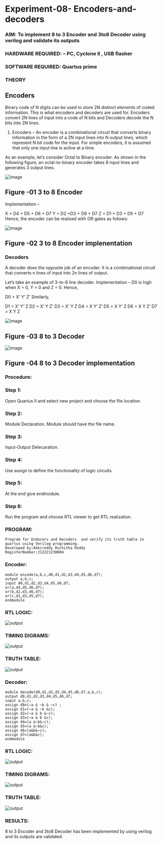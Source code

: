 # Experiment-08- Encoders-and-decoders 
### AIM: To implement 8 to 3 Encoder and  3to8 Decoder using verilog and validate its outputs
### HARDWARE REQUIRED:  – PC, Cyclone II , USB flasher
### SOFTWARE REQUIRED:   Quartus prime
### THEORY 

## Encoders
Binary code of N digits can be used to store 2N distinct elements of coded information. This is what encoders and decoders are used for. Encoders convert 2N lines of input into a code of N bits and Decoders decode the N bits into 2N lines.

1. Encoders –
An encoder is a combinational circuit that converts binary information in the form of a 2N input lines into N output lines, which represent N bit code for the input. For simple encoders, it is assumed that only one input line is active at a time.

As an example, let’s consider Octal to Binary encoder. As shown in the following figure, an octal-to-binary encoder takes 8 input lines and generates 3 output lines.

![image](https://user-images.githubusercontent.com/36288975/171543588-bc0746df-a173-4b35-989e-5fb7d385fe8a.png)
## Figure -01 3 to 8 Encoder 


Implementation –

X = D4 + D5 + D6 + D7
Y = D2 +D3 + D6 + D7
Z = D1 + D3 + D5 + D7 
Hence, the encoder can be realised with OR gates as follows:


![image](https://user-images.githubusercontent.com/36288975/171543740-68403b82-aa93-4c98-9343-f32b14885a2e.png)
## Figure -02 3 to 8 Encoder implenentation 

 ### Decoders 
A decoder does the opposite job of an encoder. It is a combinational circuit that converts n lines of input into 2n lines of output.

Let’s take an example of 3-to-8 line decoder.
Implementation –
D0 is high when X = 0, Y = 0 and Z = 0. Hence,

D0 = X’ Y’ Z’ 
Similarly,

D1 = X’ Y’ Z
D2 = X’ Y Z’
D3 = X’ Y Z
D4 = X Y’ Z’
D5 = X Y’ Z
D6 = X Y Z’
D7 = X Y Z 


![image](https://user-images.githubusercontent.com/36288975/171543978-ee2d0671-2846-40a1-8705-507fd6287a49.png)
## Figure -03 8 to 3 Decoder 



![image](https://user-images.githubusercontent.com/36288975/171543866-5a6eace6-8683-49d7-9c4f-a7cb30ec3035.png)
## Figure -04 8 to 3 Decoder implementation 

### Procedure:
### Step 1:
Open Quartus II and select new project and choose the file location.

### Step 2:
Module Declaration. Module should have the file name.

### Step 3:
Input-Output Delecaration.

### Step 4:
Use assign to define the functionality of logic circuits.

### Step 5:
At the end give endmodule.

### Step 6:
Run the program and choose RTL viewer to get RTL realization.

### PROGRAM: 
```
Program for Endocers and Decoders  and verify its truth table in quartus using Verilog programming.
Developed by:Akkireddy Ruchitha Reddy 
RegisterNumber:212221230004 
```
### Encoder:
```
module encode(a,b,c,d0,d1,d2,d3,d4,d5,d6,d7);
output a,b,c;
input d0,d1,d2,d3,d4,d5,d6,d7;
or(a,d4,d5,d6,d7);
or(b,d2,d3,d6,d7);
or(c,d1,d3,d5,d7);
endmodule
```

### RTL LOGIC:
![output](https://github.com/RuchithaReddy28/Experiment-08-Encoders-and-decoders-/blob/main/encoder%20op.png?raw=true)

### TIMING DIGRAMS:  
![output](https://github.com/RuchithaReddy28/Experiment-08-Encoders-and-decoders-/blob/main/encoder%20timing.png?raw=true)

### TRUTH TABLE:
![output](https://github.com/RuchithaReddy28/Experiment-08-Encoders-and-decoders-/blob/main/en3.png?raw=true)

### Decoder:
```
module decode(d0,d1,d2,d3,d4,d5,d6,d7,a,b,c);
output d0,d1,d2,d3,d4,d5,d6,d7;
input a,b,c;
assign d0=(~a & ~b & ~c) ;
assign d1=(~a & ~b &c);
assign d2=(~a & b &~c);
assign d3=(~a & b &c);
assign d4=(a &~b&~c);
assign d5=(a &~b&c);
assign d6=(a&b&~c);
assign d7=(a&b&c);
endmodule
```
### RTL LOGIC: 
![output](https://github.com/RuchithaReddy28/Experiment-08-Encoders-and-decoders-/blob/main/decoder%20op.png?raw=true)

### TIMING DIGRAMS:  
![output](https://github.com/RuchithaReddy28/Experiment-08-Encoders-and-decoders-/blob/main/decoder%20timimg.png?raw=true)

### TRUTH TABLE:
![output](https://github.com/RuchithaReddy28/Experiment-08-Encoders-and-decoders-/blob/main/de3.png?raw=true)

### RESULTS: 
8 to 3 Encoder and 3to8 Decoder has been implemented by using verilog and its outputs are validated.
